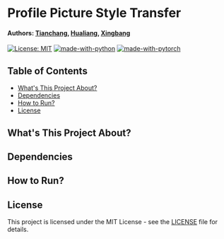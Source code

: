 # Profile Picture Style Transfer
#### Authors: [Tianchang](), [Hualiang](https://github.com/ryanqin), [Xingbang](https://github.com/liux2)

[![License: MIT](https://img.shields.io/badge/License-MIT-yellow.svg)](https://opensource.org/licenses/MIT)
[![made-with-python](https://img.shields.io/badge/Made%20with-Python-1f425f.svg)](https://www.python.org/)
[![made-with-pytorch](https://img.shields.io/badge/Made%20with-PyTorch-orange)](https://pytorch.org/)

## Table of Contents

- [What's This Project About?](#what-s-this-project-about-)
- [Dependencies](#dependencies)
- [How to Run?](#how-to-run-)
- [License](#license)

## What's This Project About?

## Dependencies

## How to Run?

## License

This project is licensed under the MIT License - see the [LICENSE](LICENSE)
file for details.
